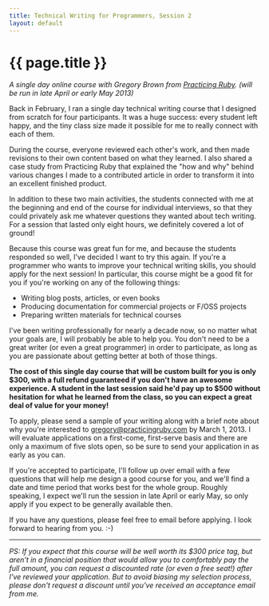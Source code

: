 ```yaml
---
title: Technical Writing for Programmers, Session 2
layout: default
---
```


# {{ page.title }}
*A single day online course with Gregory Brown
from [Practicing Ruby](http://practicingruby.com). (will be run in late April or early May 2013)*

Back in February, I ran a single day technical writing course that I 
designed from scratch for four participants. It was a huge success: every
student left happy, and the tiny class size made it possible for me to
really connect with each of them.

During the course, everyone reviewed each other's work, and then made
revisions to their own content based on what they learned. I also 
shared a case study from Practicing Ruby that explained 
the "how and why" behind various changes I made to a contributed article
in order to transform it into an excellent finished product. 

In addition to these two main activities, the students connected
with me at the beginning and end of the course for individual interviews,
so that they could privately ask me whatever questions they wanted about tech writing.
For a session that lasted only eight hours, we definitely covered a lot of ground!

Because this course was great fun for me, and because the students 
responded so well, I've decided I want to try this again. If you're
a programmer who wants to improve your technical writing skills, you
should apply for the next session! In particular, this course might be a good
fit for you if you're working on any of the following things:

* Writing blog posts, articles, or even books
* Producing documentation for commercial projects or F/OSS projects
* Preparing written materials for technical courses

I've been writing professionally for nearly a decade now, so no matter what your 
goals are, I will probably be able to help you. You don't need to be a great 
writer (or even a great programmer) in order to participate, as long as 
you are passionate about getting better at both of those things.

**The cost of this single day course that will be custom built for you
is only $300, with a full refund guaranteed if you don't have 
an awesome experience. A student in the last session
said he'd pay up to $500 without hesitation for what he learned from the
class, so you can expect a great deal of value for your money!**

To apply, please send 
a sample of your writing along with a brief note about why you're
interested to [gregory@practicingruby.com](mailto:gregory@practicingruby.com)
by March 1, 2013. I will evaluate applications on a first-come, first-serve
basis and there are only a maximum of five slots open, so be sure
to send your application in as early as you can.

If you're accepted to participate, I'll follow up over email with
a few questions that will help me design a good course for you, and we'll
find a date and time period that works best for the whole group. Roughly
speaking, I expect we'll run the session in late April or early May, so
only apply if you expect to be generally available then.

If you have any questions, please feel free to email before applying. I look
forward to hearing from you. :-)

---

*PS: If you expect that this course will be well worth its $300 price
tag, but aren't in a financial position that would allow you to 
comfortably pay the full amount, you can request a discounted rate 
(or even a free seat!) after I've reviewed your application. But to avoid 
biasing my selection process, please don't 
request a discount until you've received an acceptance email from me.*
